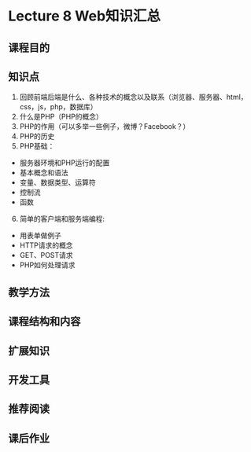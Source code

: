 Lecture 8 Web知识汇总
============

## 课程目的

## 知识点
1. 回顾前端后端是什么、各种技术的概念以及联系（浏览器、服务器、html，css，js，php，数据库）
2. 什么是PHP（PHP的概念）
3. PHP的作用（可以多举一些例子，微博？Facebook？）
4. PHP的历史
5. PHP基础：
  * 服务器环境和PHP运行的配置 
  * 基本概念和语法 
  * 变量、数据类型、运算符 
  * 控制流 
  * 函数
6. 简单的客户端和服务端编程:
  * 用表单做例子 
  * HTTP请求的概念 
  * GET、POST请求 
  * PHP如何处理请求

## 教学方法

## 课程结构和内容

## 扩展知识

## 开发工具

## 推荐阅读

## 课后作业
